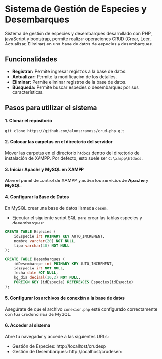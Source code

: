# Sistema de Gestión de Especies y Desembarques
Sistema de gestión de especies y desembarques desarrollado con PHP, javaScript y bootstrap, permite realizar operaciones CRUD (Crear, Leer, Actualizar, Eliminar) en una base de datos de especies y desembarques.

## Funcionalidades
- **Registrar:** Permite ingresar registros a la base de datos.
- **Actualizar:** Permite la modificación de los detalles.
- **Eliminar:** Permite eliminar registros de la base de datos.
- **Búsqueda:** Permite buscar especies o desembarques por sus características.

## Pasos para utilizar el sistema
#### 1. Clonar el repositorio
    git clone https://github.com/alonsoramoss/crud-php.git

#### 2. Colocar las carpetas en el directorio del servidor
Mover las carpetas en el directorio `htdocs` dentro del directorio de instalación de XAMPP. Por defecto, esto suele ser `C:\xampp\htdocs`.

#### 3. Iniciar Apache y MySQL en XAMPP
Abre el panel de control de XAMPP y activa los servicios de **Apache** y **MySQL**.

#### 4. Configurar la Base de Datos
En MySQL crear una base de datos llamada `desem`.
- Ejecutar el siguiente script SQL para crear las tablas especies y desembarques:

```sql
CREATE TABLE Especies (
    idEspecie int PRIMARY KEY AUTO_INCREMENT,
    nombre varchar(20) NOT NULL,
    tipo varchar(40) NOT NULL
);

CREATE TABLE Desembarques (
    idDesembarque int PRIMARY KEY AUTO_INCREMENT,
    idEspecie int NOT NULL,
    fecha date NOT NULL,
    kg_dia decimal(10,2) NOT NULL,
    FOREIGN KEY (idEspecie) REFERENCES Especies(idEspecie)
);
```

#### 5. Configurar los archivos de conexión a la base de datos
Asegúrate de que el archivo `conexion.php` esté configurado correctamente con tus credenciales de MySQL.

#### 6. Acceder al sistema
Abre tu navegador y accede a las siguientes URLs:
- Gestión de Especies: http://localhost/crudesp
- Gestión de Desembarques: http://localhost/crudesem

